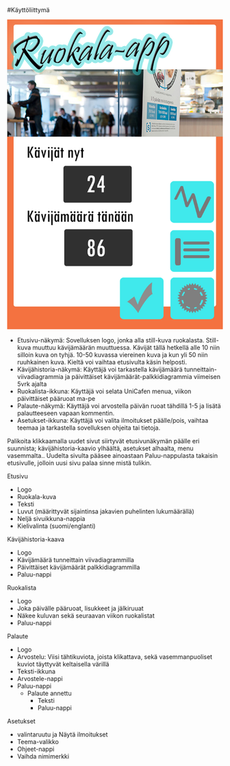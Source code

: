 ﻿#Käyttöliittymä

![Käyttöliittymä](https://github.com/marikaas/JMM/blob/master/mobiili.jpg?raw=true)

- Etusivu-näkymä: Sovelluksen logo, jonka alla still-kuva ruokalasta. Still-kuva muuttuu kävijämäärän muuttuessa. Kävijät tällä hetkellä alle 10 niin silloin kuva on tyhjä. 10-50 kuvassa viereinen kuva ja kun yli 50 niin ruuhkainen kuva. Kieltä voi vaihtaa etusivulta käsin helposti.
- Kävijähistoria-näkymä: Käyttäjä voi tarkastella kävijämäärä tunneittain-viivadiagrammia ja päivittäiset kävijämäärät-palkkidiagrammia viimeisen 5vrk ajalta
- Ruokalista-ikkuna: Käyttäjä voi selata UniCafen menua, viikon päivittäiset pääruoat ma-pe
- Palaute-näkymä: Käyttäjä voi arvostella päivän ruoat tähdillä 1-5 ja lisätä palautteeseen vapaan kommentin.
- Asetukset-ikkuna: Käyttäjä voi valita ilmoitukset päälle/pois, vaihtaa teemaa ja tarkastella sovelluksen ohjeita tai tietoja.



Palikoita klikkaamalla uudet sivut siirtyvät etusivunäkymän päälle eri suunnista; kävijähistoria-kaavio ylhäältä, asetukset alhaalta, menu vasemmalta.. Uudelta sivulta pääsee ainoastaan Paluu-nappulasta takaisin etusivulle, jolloin uusi sivu palaa sinne mistä tulikin.

Etusivu
- Logo
- Ruokala-kuva
- Teksti
- Luvut (määrittyvät sijaintinsa jakavien puhelinten lukumäärällä)
- Neljä sivuikkuna-nappia
- Kielivalinta (suomi/englanti)

Kävijähistoria-kaava
- Logo
- Kävijämäärä tunneittain viivadiagrammilla
- Päivittäiset kävijämäärät palkkidiagrammilla
- Paluu-nappi

Ruokalista
- Logo
- Joka päivälle pääruoat, lisukkeet ja jälkiruuat
- Näkee kuluvan sekä seuraavan viikon ruokalistat
- Paluu-nappi

Palaute
- Logo
- Arvostelu: Viisi tähtikuviota, joista klikattava, sekä vasemmanpuoliset kuviot täyttyvät keltaisella värillä
- Teksti-ikkuna
- Arvostele-nappi
- Paluu-nappi
  - Palaute annettu
      - Teksti
      - Paluu-nappi
      
Asetukset
- valintaruutu ja Näytä ilmoitukset
- Teema-valikko
- Ohjeet-nappi
- Vaihda nimimerkki
